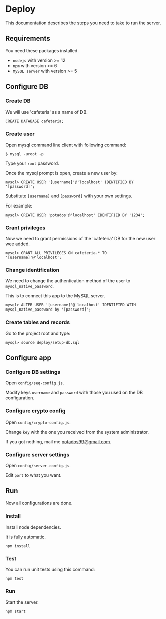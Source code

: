 # Deploy

This documentation describes the steps you need to take to run the server.

## Requirements

You need these packages installed.

- `nodejs` with version >= 12
- `npm` with version >= 6
- `MySQL server` with version >= 5

## Configure DB

### Create DB

We will use 'cafeteria' as a name of DB.

~~~
CREATE DATABASE cafeteria;
~~~

### Create user

Open mysql command line client with following command:

~~~
$ mysql -uroot -p
~~~

Type your `root` password.

Once the mysql prompt is open, create a new user by:

~~~
mysql> CREATE USER '[username]'@'localhost' IDENTIFIED BY '[password]';
~~~

Substitute `[username]` and `[password]` with your own settings.

For example:

~~~
mysql> CREATE USER 'potados'@'localhost' IDENTIFIED BY '1234';
~~~

### Grant privileges

Now we need to grant permissions of the 'cafeteria' DB for the new user wee added.

~~~
mysql> GRANT ALL PRIVILEGES ON cafeteria.* TO '[username]'@'localhost';
~~~

### Change identification

We need to change the authentication method of the user to `mysql_native_password`.

This is to connect this app to the MySQL server.

~~~
mysql> ALTER USER '[username]'@'localhost' IDENTIFIED WITH mysql_native_password by '[password]';
~~~

### Create tables and records

Go to the project root and type:

~~~
mysql> source deploy/setup-db.sql
~~~

## Configure app

### Configure DB settings

Open `config/seq-config.js`.

Modify keys `username` and `password` with those you used on the DB configuration.

### Configure crypto config

Open `config/crypto-config.js`.

Change `key` with the one you received from the system administrator.

If you got nothing, mail me <potados99@gmail.com>.

### Configure server settings

Open `config/server-config.js`.

Edit `port` to what you want.

## Run

Now all configurations are done.

### Install

Install node dependencies.

It is fully automatic.

~~~
npm install
~~~

### Test

You can run unit tests using this command:

~~~
npm test
~~~

### Run

Start the server.

~~~
npm start
~~~
